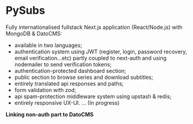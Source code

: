 # РуSubs

Fully internationalised fullstack Next.js application (React/Node.js) with MongoDB & DatoCMS:

- available in two languages;
- authentication system using JWT (register, login, password recovery, email verification...etc) partly coupled to next-auth and using nodemailer to send verification tokens;
- authentication-protected dashboard section;
- public section to browse series and download subtitles;
- entirely translated api responses and paths;
- form validation with zod;
- api spam-protection middleware system using upstash & redis;
- entirely responsive UX-UI.
  ...
(In progress)

**Linking non-auth part to DatoCMS**
